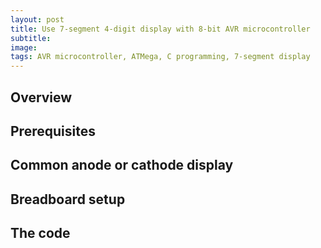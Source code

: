 ```yaml
---
layout: post
title: Use 7-segment 4-digit display with 8-bit AVR microcontroller
subtitle: 
image:
tags: AVR microcontroller, ATMega, C programming, 7-segment display
---
```


## Overview

## Prerequisites

## Common anode or cathode display

## Breadboard setup

## The code